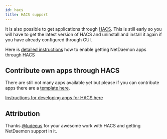 ```yaml
---
id: hacs
title: HACS support
---
```

It is also possible to get applications through [HACS](https://hacs.xyz/). This is still early so you will have to get the latest version of HACS and uninstall and install it again if you have already configured through GUI.

Here is [detailed instructions](https://hacs.xyz/docs/categories/netdaemon_apps) how to enable getting NetDaemon apps through HACS

## Contribute own apps through HACS

There are still not many apps available yet but please if you can contribute apps there are a [template here](https://github.com/net-daemon/netdaemon-app-template).

[Instructions for developing apps for HACS here](https://hacs.xyz/docs/publish/netdaemon)

## Attribution

Thanks [@ludeeus](https://github.com/ludeeus) for your awesome work with HACS and getting NetDaemon support in it.
